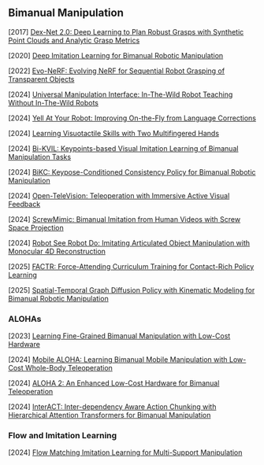## Bimanual Manipulation

[2017] [Dex-Net 2.0: Deep Learning to Plan Robust Grasps with Synthetic Point Clouds and Analytic Grasp Metrics](https://arxiv.org/abs/1703.09312)

[2020] [Deep Imitation Learning for Bimanual Robotic Manipulation](https://arxiv.org/abs/2010.05134)

[2022] [Evo-NeRF: Evolving NeRF for Sequential Robot Grasping of Transparent Objects](https://openreview.net/pdf?id=Bxr45keYrf) 

[2024] [Universal Manipulation Interface: In-The-Wild Robot Teaching Without In-The-Wild Robots](https://arxiv.org/abs/2402.10329)

[2024] [Yell At Your Robot: Improving On-the-Fly from Language Corrections](https://arxiv.org/abs/2403.12910)

[2024] [Learning Visuotactile Skills with Two Multifingered Hands](https://arxiv.org/abs/2404.16823)

[2024] [Bi-KVIL: Keypoints-based Visual Imitation Learning of Bimanual Manipulation Tasks](https://arxiv.org/abs/2403.03270)

[2024] [BiKC: Keypose-Conditioned Consistency Policy for Bimanual Robotic Manipulation](https://arxiv.org/abs/2406.10093)

[2024] [Open-TeleVision: Teleoperation with Immersive Active Visual Feedback](https://arxiv.org/abs/2407.01512)

[2024] [ScrewMimic: Bimanual Imitation from Human Videos with Screw Space Projection](https://arxiv.org/abs/2405.03666)

[2024] [Robot See Robot Do: Imitating Articulated Object Manipulation with Monocular 4D Reconstruction](https://arxiv.org/abs/2409.18121)

[2025] [FACTR: Force-Attending Curriculum Training for Contact-Rich Policy Learning](https://arxiv.org/abs/2502.17432)

[2025] [Spatial-Temporal Graph Diffusion Policy with Kinematic Modeling for Bimanual Robotic Manipulation](https://arxiv.org/abs/2503.10743)



### ALOHAs

[2023] [Learning Fine-Grained Bimanual Manipulation with Low-Cost Hardware](https://arxiv.org/abs/2304.13705)

[2024] [Mobile ALOHA: Learning Bimanual Mobile Manipulation with Low-Cost Whole-Body Teleoperation](https://arxiv.org/abs/2401.02117)

[2024] [ALOHA 2: An Enhanced Low-Cost Hardware for Bimanual Teleoperation](https://aloha-2.github.io/)

[2024] [InterACT: Inter-dependency Aware Action Chunking with Hierarchical Attention Transformers for Bimanual Manipulation](https://arxiv.org/abs/2409.07914)



### Flow and Imitation Learning

[2024] [Flow Matching Imitation Learning for Multi-Support Manipulation](https://arxiv.org/abs/2407.12381)